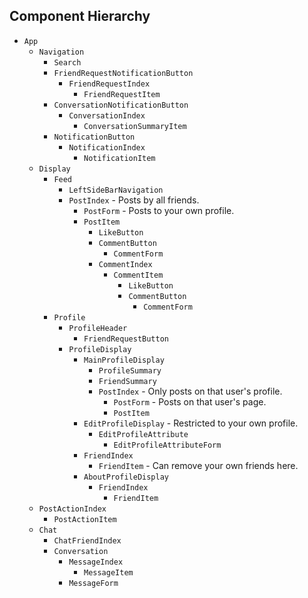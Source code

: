 ## Component Hierarchy

* `App`
  * `Navigation`
    * `Search`
    * `FriendRequestNotificationButton`
      * `FriendRequestIndex`
        * `FriendRequestItem`
    * `ConversationNotificationButton`
      * `ConversationIndex`
        * `ConversationSummaryItem`
    * `NotificationButton`
      * `NotificationIndex`
        * `NotificationItem`
  * `Display`
    * `Feed`
      * `LeftSideBarNavigation`
      * `PostIndex` - Posts by all friends.
        * `PostForm` - Posts to your own profile.
        * `PostItem`
          * `LikeButton`
          * `CommentButton`
            * `CommentForm`
          * `CommentIndex`
            * `CommentItem`
              * `LikeButton`
              * `CommentButton`
                * `CommentForm`
    * `Profile`
      * `ProfileHeader`
        * `FriendRequestButton`
      * `ProfileDisplay`
        * `MainProfileDisplay`
          * `ProfileSummary`
          * `FriendSummary`
          * `PostIndex` - Only posts on that user's profile.
            * `PostForm` - Posts on that user's page.
            * `PostItem`  
        * `EditProfileDisplay` - Restricted to your own profile.
          * `EditProfileAttribute`
            * `EditProfileAttributeForm`
        * `FriendIndex`
          * `FriendItem` - Can remove your own friends here.
        * `AboutProfileDisplay`
          * `FriendIndex`
            * `FriendItem`
  * `PostActionIndex`
    * `PostActionItem`
  * `Chat`
    * `ChatFriendIndex`
    * `Conversation`
      * `MessageIndex`
        * `MessageItem`
      * `MessageForm`
